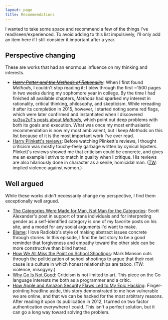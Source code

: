 ```yaml
---
layout: page
title: Recommendations
---
```


I wanted to take some space and recommend a few of the things I've
read/seen/experienced. To avoid adding to this list impulsively, I'll only add
an item here if I still consider it important after a year.

## Perspective changing

These are works that had an enormous influence on my thinking and interests.

* <del>[_Harry Potter and the Methods of Rationality_][methods]</del>: When I
  first found _Methods_, I couldn't stop reading it; I blew through the first
  ~1500 pages in two weeks during my sophomore year in college. By the time I
  had finished all available chapters, _Methods_ had sparked my interest in
  rationality, critical thinking, philosophy, and skepticism. While rereading it
  after its completion in 2015, however, I started noting some red flags, which
  were later confirmed and instantiated when I discovered [su3su2u1's posts
  about _Methods_][su3su2u1_methods_posts], which point out deep problems with
  both its goals and execution. What was once my most enthusiastic
  recommendation is now my most ambivalent, but I keep _Methods_ on this list
  because of it is the most important work I've ever read.
* [Harry Plinkett's reviews][youtube_plinkett_playlist]: Before watching
  Plinkett's reviews, I thought criticism was mostly touchy-feely garbage
  written by cynical hipsters. Plinkett's reviews showed me that criticism could
  be concrete, and gives me an example I strive to match in quality when I
  critique. His reviews are also hilariously done in character as a senile,
  homicidal man. ([TW][ssc_triggers]: implied violence against women.)

## Well argued

While these works didn't necessarily change my perspective, I find them
exceptionally well argued.

* [The Categories Were Made for Man, Not Man for the Categories][ssc_trans]:
  Scott Alexander's post in support of trans individuals and for interpreting
  gender as a self-identified category is one of my favorite posts on his site,
  and a model for any social arguments I'd want to make.
* [Blame][radiolab_blame]: I love Radiolab's style of making abstract issues
  concrete through stories. In this episode, I find the last story to be a good
  reminder that forgiveness and empathy toward the other side can be more
  constructive than blind hatred.
* [How We All Miss the Point on School Shootings][mark_manson_school_shootings]:
  Mark Manson cuts through the politicization of school shootings to argue that
  their root cause is a culture in which honest relationships are taboo. (TW:
  violence, misogyny.)
* [Why Go Is Not Good][why_go_is_not_good]: Criticism is not limited to art.
  This piece on the Go language interests me both as a programmer and a critic.
* [How Apple and Amazon Security Flaws Led to My Epic
  Hacking][wired_mat_honan_hacking]: Finger-pointing headline aside, this story
  demonstrated to me how vulnerable we are online, and that we can be hacked for
  the most arbitrary reasons. After reading it upon its publication in 2012, I
  turned on two factor authentication everywhere I could. This isn't a perfect
  solution, but it can go a long way toward solving the problem.

[mark_manson_school_shootings]: http://markmanson.net/school-shootings
[methods]: hpmor.com
[radiolab_blame]: http://www.radiolab.org/story/317421-blame/
[ssc_trans]: http://slatestarcodex.com/2014/11/21/the-categories-were-made-for-man-not-man-for-the-categories/
[ssc_triggers]: http://slatestarcodex.com/2014/05/30/the-wonderful-thing-about-triggers/
[su3su2u1_methods_posts]: http://su3su2u1.tumblr.com/tagged/Hariezer-Yudotter/chrono
[why_go_is_not_good]: http://yager.io/programming/go.html
[youtube_plinkett_playlist]: https://www.youtube.com/watch?v=FxKtZmQgxrI&list=PLWXQdJ1_d0vSgPFQEaxS9lYDIGwxM6p2B
[wired_mat_honan_hacking]: http://www.wired.com/2012/08/apple-amazon-mat-honan-hacking/

